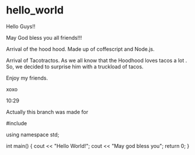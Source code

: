 # hello_world
Hello Guys!!


May God bless you all friends!!!

Arrival of the hood hood.
Made up of coffescript and Node.js.



Arrival of Tacotractos.
As we all know that the Hoodhood loves tacos a lot . So,
we decided to surprise him with a truckload of tacos.

Enjoy my friends.

xoxo



10:29

Actually this branch was made for 

#include<iostream>
 
using namespace std;
  
  int main() {
    cout << "Hello World!";
    cout << "May god bless you";
    return 0;
}
  
  
